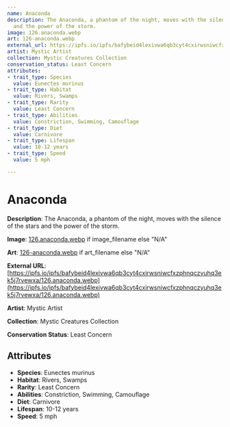 ```yaml
---
name: Anaconda
description: The Anaconda, a phantom of the night, moves with the silence of the stars
  and the power of the storm.
image: 126.anaconda.webp
art: 126-anaconda.webp
external_url: https://ipfs.io/ipfs/bafybeid4lexivwa6qb3cyt4cxirwsniwcfxzphnqczyuhq3ek5j7rvewxa/126.anaconda.webp
artist: Mystic Artist
collection: Mystic Creatures Collection
conservation_status: Least Concern
attributes:
- trait_type: Species
  value: Eunectes murinus
- trait_type: Habitat
  value: Rivers, Swamps
- trait_type: Rarity
  value: Least Concern
- trait_type: Abilities
  value: Constriction, Swimming, Camouflage
- trait_type: Diet
  value: Carnivore
- trait_type: Lifespan
  value: 10-12 years
- trait_type: Speed
  value: 5 mph

---
```


# Anaconda

**Description**: The Anaconda, a phantom of the night, moves with the silence of the stars and the power of the storm.

**Image**: [126.anaconda.webp](./126.anaconda.webp) if image_filename else "N/A"

**Art**: [126-anaconda.webp](./126-anaconda.webp) if art_filename else "N/A"

**External URL**: [https://ipfs.io/ipfs/bafybeid4lexivwa6qb3cyt4cxirwsniwcfxzphnqczyuhq3ek5j7rvewxa/126.anaconda.webp](https://ipfs.io/ipfs/bafybeid4lexivwa6qb3cyt4cxirwsniwcfxzphnqczyuhq3ek5j7rvewxa/126.anaconda.webp)

**Artist**: Mystic Artist

**Collection**: Mystic Creatures Collection

**Conservation Status**: Least Concern

## Attributes
- **Species**: Eunectes murinus
- **Habitat**: Rivers, Swamps
- **Rarity**: Least Concern
- **Abilities**: Constriction, Swimming, Camouflage
- **Diet**: Carnivore
- **Lifespan**: 10-12 years
- **Speed**: 5 mph
